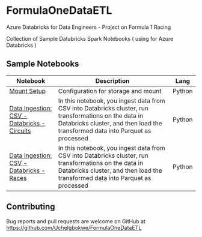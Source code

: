 # FormulaOneDataETL
Azure Databricks for Data Engineers - Project on Formula 1 Racing

Collection of Sample Databricks Spark Notebooks ( using for Azure Databricks )


## Sample Notebooks

| Notebook | Description | Lang
| ------------- | ------------- | ----------- |
| [Mount Setup](FormulaOne/SetUp/mount_adls_storage.py) | Configuration for storage and mount | Python |    
| [Data Ingestion: CSV - Databricks - Circuits](FormulaOne/Ingestion/1.%20ingestion_circuits_file.py)| In this notebook, you ingest data from CSV into Databricks cluster, run transformations on the data in Databricks cluster, and then load the transformed data into Parquet as processed | Python |
| [Data Ingestion: CSV - Databricks - Races](FormulaOne/Ingestion/2.%20ingestion_races_file.py)| In this notebook, you ingest data from CSV into Databricks cluster, run transformations on the data in Databricks cluster, and then load the transformed data into Parquet as processed | Python |


## Contributing

Bug reports and pull requests are welcome on GitHub at https://github.com/UcheIgbokwe/FormulaOneDataETL

